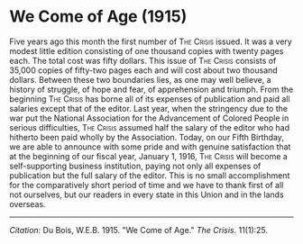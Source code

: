 <!--
title:   We Come of Age
author:  Du Bois, W.E.B.
journal: The Crisis
year:    1915
volume:  11
issue:   1
pages:   25
-->
# We Come of Age (1915)

Five years ago this month the first number of <span style="font-variant:small-caps;">The Crisis</span> issued. It was a very modest little edition consisting of one thousand copies with twenty pages each. The total cost was fifty dollars. This issue of <span style="font-variant:small-caps;">The Crisis</span> consists of 35,000 copies of fifty-two pages each and will cost about two thousand dollars. Between these two boundaries lies, as one may well believe, a history of struggle, of hope and fear, of apprehension and triumph. From the beginning <span style="font-variant:small-caps;">The Crisis</span> has borne all of its expenses of publication and paid all salaries except that of the editor. Last year, when the stringency due to the war put the National Association for the Advancement of Colored People in serious difficulties, <span style="font-variant:small-caps;">The Crisis</span> assumed half the salary of the editor who had hitherto been paid wholly by the Association. Today, on our Fifth Birthday, we are able to announce with some pride and with genuine satisfaction that at the beginning of our fiscal year, January 1, 1916, <span style="font-variant:small-caps;">The Crisis</span> will become a self-supporting business institution, paying not only all expenses of publication but the full salary of the editor. This is no small accomplishment for the comparatively short period of time and we have to thank first of all not ourselves, but our readers in every state in this Union and in the lands overseas.

____________________
*Citation:* Du Bois, W.E.B. 1915. "We Come of Age." *The Crisis*. 11(1):25.
